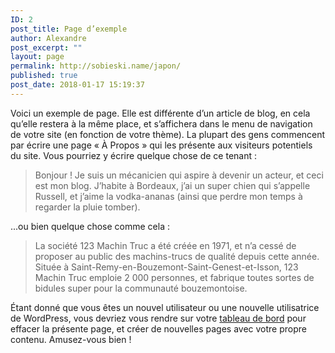 ```yaml
---
ID: 2
post_title: Page d’exemple
author: Alexandre
post_excerpt: ""
layout: page
permalink: http://sobieski.name/japon/
published: true
post_date: 2018-01-17 15:19:37
---
```

Voici un exemple de page. Elle est différente d’un article de blog, en cela qu’elle restera à la même place, et s’affichera dans le menu de navigation de votre site (en fonction de votre thème). La plupart des gens commencent par écrire une page « À Propos » qui les présente aux visiteurs potentiels du site. Vous pourriez y écrire quelque chose de ce tenant :

<blockquote>Bonjour ! Je suis un mécanicien qui aspire à devenir un acteur, et ceci est mon blog. J’habite à Bordeaux, j’ai un super chien qui s’appelle Russell, et j’aime la vodka-ananas (ainsi que perdre mon temps à regarder la pluie tomber).</blockquote>

...ou bien quelque chose comme cela :

<blockquote>La société 123 Machin Truc a été créée en 1971, et n’a cessé de proposer au public des machins-trucs de qualité depuis cette année. Située à Saint-Remy-en-Bouzemont-Saint-Genest-et-Isson, 123 Machin Truc emploie 2 000 personnes, et fabrique toutes sortes de bidules super pour la communauté bouzemontoise.</blockquote>

Étant donné que vous êtes un nouvel utilisateur ou une nouvelle utilisatrice de WordPress, vous devriez vous rendre sur votre <a href="http://sobieski.name/japon/wp-admin/">tableau de bord</a> pour effacer la présente page, et créer de nouvelles pages avec votre propre contenu. Amusez-vous bien !